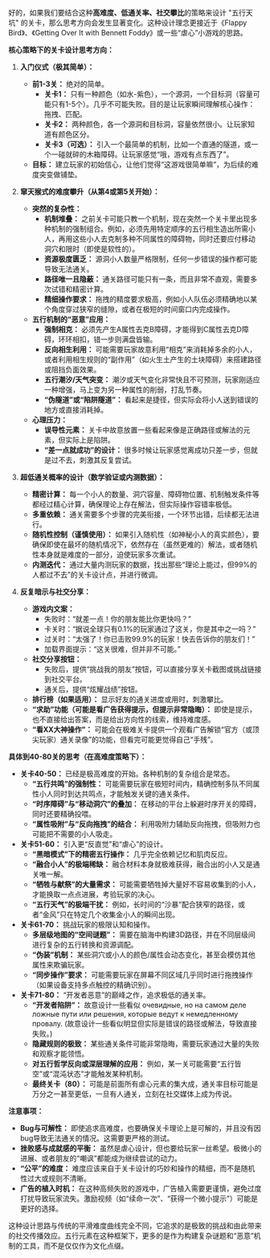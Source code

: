 好的，如果我们要结合这种**高难度、低通关率、社交攀比**的策略来设计 "五行天坑" 的关卡，那么思考方向会发生显著变化。这种设计理念更接近于《Flappy Bird》、《Getting Over It with Bennett Foddy》或一些“虐心”小游戏的思路。

**核心策略下的关卡设计思考方向：**

1.  **入门仪式（极其简单）：**
    *   **前1-3关：** 绝对的简单。
        *   **关卡1：** 只有一种颜色（如水-紫色），一个源洞，一个目标洞（容量可能只有1-5个）。几乎不可能失败。目的是让玩家瞬间理解核心操作：拖拽、匹配。
        *   **关卡2：** 两种颜色，各一个源洞和目标洞，容量依然很小。让玩家知道有颜色区分。
        *   **关卡3（可选）：** 引入一个最简单的机制，比如一个直通的隧道，或一个一碰就碎的木箱障碍。让玩家感觉“哦，游戏有点东西了”。
    *   **目标：** 建立玩家的初始信心，让他们觉得“这游戏很简单嘛”，为后续的难度突变做铺垫。

2.  **窜天猴式的难度攀升（从第4或第5关开始）：**
    *   **突然的复杂性：**
        *   **机制堆叠：** 之前关卡可能只教一个机制，现在突然一个关卡里出现多种机制的强制组合。例如，必须先用特定顺序的五行相生造出所需小人，再用这些小人去克制多种不同属性的障碍物，同时还要应付移动洞穴和限时（即使是软性的）。
        *   **资源极度匮乏：** 源洞小人数量严格限制，任何一步错误的操作都可能导致无法通关。
        *   **路径唯一且隐蔽：** 通关路径可能只有一条，而且非常不直观，需要多次试错和精密计算。
        *   **精细操作要求：** 拖拽的精度要求极高，例如小人队伍必须精确地以某个角度穿过狭窄的缝隙，或者在极短的时间窗口内完成操作。
    *   **五行机制的“恶意”应用：**
        *   **强制相克：** 必须先产生A属性去克B障碍，才能得到C属性去克D障碍，环环相扣，错一步则满盘皆输。
        *   **反向相生利用：** 可能需要玩家故意利用“相克”来消耗掉多余的小人，或者利用相生规则的“副作用”（如火生土产生的土块障碍）来搭建路径或阻挡负面效果。
        *   **五行潮汐/天气突变：** 潮汐或天气变化非常快且不可预测，玩家刚适应一种增强，马上变为另一种属性的削弱，打乱节奏。
        *   **“伪隧道”或“陷阱隧道”：** 看起来是捷径，但实际会将小人送到错误的地方或直接消耗掉。
    *   **心理压力：**
        *   **误导性元素：** 关卡中故意放置一些看起来像是正确路径或解法的元素，但实际上是陷阱。
        *   **“差一点就成功”的设计：** 很多时候让玩家感觉离成功只差一步，但就是过不去，刺激其反复尝试。

3.  **超低通关概率的设计（数学验证或内测数据）：**
    *   **精密计算：** 每一个小人的数量、洞穴容量、障碍物位置、机制触发条件等都经过精心计算，确保理论上存在解法，但实际操作容错率极低。
    *   **多重依赖：** 通关需要多个步骤的完美衔接，一个环节出错，后续都无法进行。
    *   **随机性控制（谨慎使用）：** 如果引入随机性（如神秘小人的真实颜色），要确保即使在最坏的随机情况下，依然存在（虽然更难的）解法，或者随机性本身就是难度的一部分，迫使玩家多次重试。
    *   **内测迭代：** 通过大量内测玩家的数据，找出那些“理论上能过，但99%的人都过不去”的关卡设计点，并进行微调。

4.  **反复暗示与社交分享：**
    *   **游戏内文案：**
        *   失败时：“就差一点！你的朋友能比你更快吗？”
        *   卡关时：“据说全球只有0.1%的玩家通过了这关，你是其中之一吗？”
        *   过关时：“太强了！你已击败99.9%的玩家！快去告诉你的朋友们！”
        *   加载界面提示：“这关很难，但并非不可能。”
    *   **社交分享按钮：**
        *   失败后，提供“挑战我的朋友”按钮，可以直接分享关卡截图或挑战链接到社交平台。
        *   通关后，提供“炫耀战绩”按钮。
    *   **排行榜（如果适用）：** 显示好友的通关进度或用时，刺激攀比。
    *   **“求助”功能（可能是看广告获得提示，但提示非常隐晦）：** 即使是提示，也不直接给出答案，而是给出方向性的线索，维持难度感。
    *   **“看XX大神操作”：** 可能会在极难关卡提供一个观看广告解锁“官方（或顶尖玩家）通关录像”的功能，但看完可能更觉得自己“手残”。

**具体到40-80关的思考（在高难度策略下）：**

*   **关卡40-50：** 已经是极高难度的开始。各种机制的复杂组合是常态。
    *   **“五行共鸣”的强制性：** 可能需要玩家在极短时间内，精确控制多队不同属性小人同时到达共鸣点，才能触发关键的通关条件。
    *   **“时序障碍”与“移动洞穴”的叠加：** 在移动的平台上躲避时序开关的障碍，同时还要精确投喂。
    *   **“属性吸附”与“反向拖拽”的结合：** 利用吸附力辅助反向拖拽，但吸附力也可能把不需要的小人吸走。
*   **关卡51-60：** 引入更“反直觉”和“虐心”的设计。
    *   **“黑暗模式”下的精密五行操作：** 几乎完全依赖记忆和肌肉反应。
    *   **“融合小人”的极端稀缺：** 融合材料本身就极难获得，融合出的小人又是通关唯一解。
    *   **“牺牲与献祭”的大量需求：** 可能需要牺牲掉大量好不容易收集到的小人，才能换取一点点进展，考验玩家的决心。
    *   **“五行天气”的极端干扰：** 例如，长时间的“沙暴”配合狭窄的路径，或者“金风”只在特定几个收集金小人的瞬间出现。
*   **关卡61-70：** 挑战玩家的极限认知和操作。
    *   **多层级地图的“空间谜题”：** 需要在脑海中构建3D路径，并在不同层级间进行复杂的五行转换和资源调配。
    *   **“伪装”机制：** 某些洞穴或小人的颜色/属性会动态变化，甚至会模仿其他属性来欺骗玩家。
    *   **“同步操作”要求：** 可能需要玩家在屏幕不同区域几乎同时进行拖拽操作（如果设备支持多点触控的精确识别）。
*   **关卡71-80：** “开发者恶意”的巅峰之作，追求极低的通关率。
    *   **“开发者陷阱”：** 故意设计一些看似 очевидные, но на самом деле ложные пути или решения, которые ведут к немедленному провалу. (故意设计一些看似明显但实际是错误的路径或解法，导致直接失败。)
    *   **隐藏规则的极致：** 某些通关条件可能非常隐晦，需要玩家通过大量的失败和观察才能领悟。
    *   **对五行哲学反向或深层理解的应用：** 例如，某一关可能需要“五行皆空”或“混沌状态”才能触发某种机制。
    *   **最终关卡（80）：** 可能是前面所有虐心元素的集大成，通关率目标可能是万分之一甚至更低，一旦有人通关，立刻在社交媒体上成为传说。

**注意事项：**

*   **Bug与可解性：** 即使追求高难度，也要确保关卡理论上是可解的，并且没有因bug导致无法通关的情况。这需要更严格的测试。
*   **挫败感与成就感的平衡：** 虽然是虐心设计，但也要给玩家一丝希望。极微小的进展、或者朋友的“嘲讽”都能成为继续尝试的动力。
*   **“公平”的难度：** 难度应该来自于关卡设计的巧妙和操作的精细，而不是随机性过大或规则不清晰。
*   **广告的植入时机：** 在这种高频失败的游戏中，广告植入需要更谨慎，避免过度打扰导致玩家流失。激励视频（如“续命一次”、“获得一个微小提示”）可能是更好的选择。

这种设计思路与传统的平滑难度曲线完全不同，它追求的是极致的挑战和由此带来的社交传播效应。五行元素在这种框架下，更多的是作为构建复杂谜题和“恶意”机制的工具，而不是仅仅作为文化点缀。